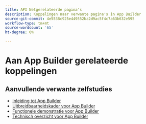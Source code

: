 ```yaml
---
title: API Netgerelateerde pagina's
description: Koppelingen naar verwante pagina's in App Builder
source-git-commit: 4e5538c925e449552ba2d9ac5f4c7a63b632e595
workflow-type: tm+mt
source-wordcount: '65'
ht-degree: 0%

---
```


# Aan App Builder gerelateerde koppelingen

## Aanvullende verwante zelfstudies

* [Inleiding tot App Builder](https://experienceleague.adobe.com/docs/commerce-learn/tutorials/adobe-developer-app-builder/introduction-to-app-builder.md)
* [Uitbreidbaarheidskader voor App Builder](https://experienceleague.adobe.com/docs/commerce-learn/tutorials/adobe-developer-app-builder/extensibility-framework-commerce-eventing.md)
* [Functionele demonstratie voor App Builder](https://experienceleague.adobe.com/docs/commerce-learn/tutorials/adobe-developer-app-builder/app-builder-functional-demonstration.md)
* [Technisch overzicht voor App Builder](https://experienceleague.adobe.com/docs/commerce-learn/tutorials/adobe-developer-app-builder/app-builder-technical-overview.md)
